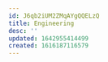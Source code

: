 ```yaml
---
id: J6qb2iUM2ZMqAYgQQELzQ
title: Engineering
desc: ''
updated: 1642955414499
created: 1616187116579
---
```


